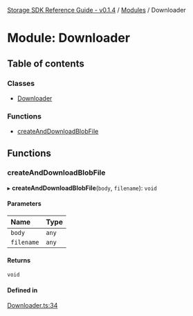 [Storage SDK Reference Guide - v0.1.4](../README.md) / [Modules](../modules.md) / Downloader

# Module: Downloader

## Table of contents

### Classes

- [Downloader](../classes/Downloader.Downloader-1.md)

### Functions

- [createAndDownloadBlobFile](Downloader.md#createanddownloadblobfile)

## Functions

### createAndDownloadBlobFile

▸ **createAndDownloadBlobFile**(`body`, `filename`): `void`

#### Parameters

| Name | Type |
| :------ | :------ |
| `body` | `any` |
| `filename` | `any` |

#### Returns

`void`

#### Defined in

[Downloader.ts:34](https://github.com/arcana-network/storage/blob/9d9da6f/src/Downloader.ts#L34)
